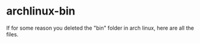 # archlinux-bin
If for some reason you deleted the "bin" folder in arch linux, here are all the files.
